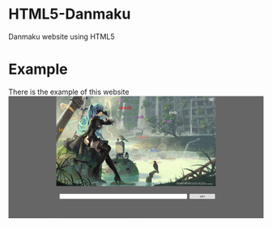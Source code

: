 # HTML5-Danmaku
Danmaku website using HTML5

# Example  
There is the example of this website  
![example](https://github.com/HarunaHaju/HTML5-Danmaku/raw/master/Danmaku/img/demo.png)  


